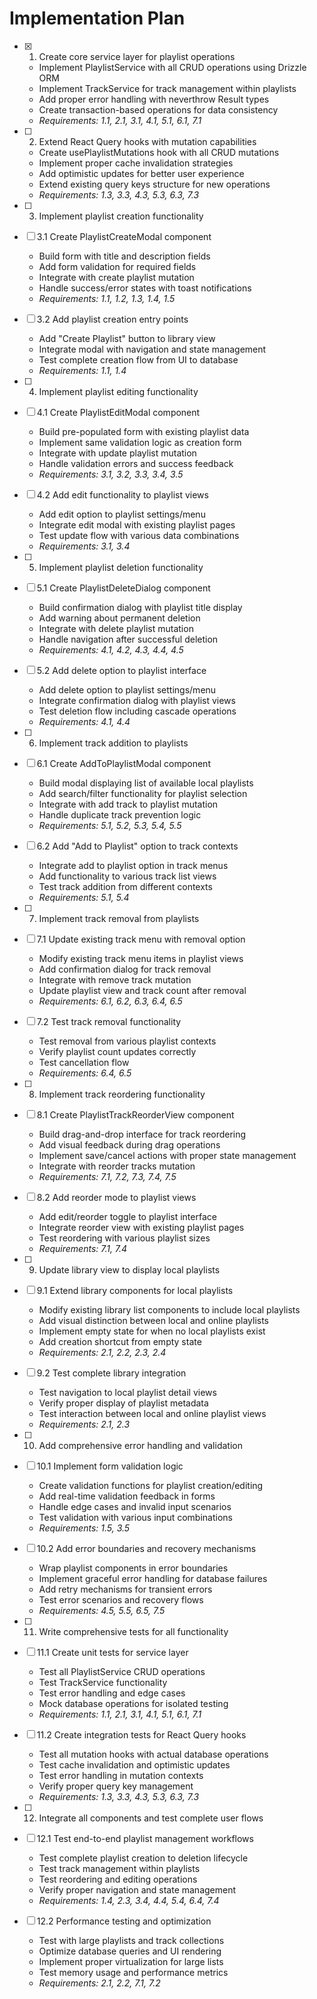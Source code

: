 # Implementation Plan

- [x] 1. Create core service layer for playlist operations
  - Implement PlaylistService with all CRUD operations using Drizzle ORM
  - Implement TrackService for track management within playlists
  - Add proper error handling with neverthrow Result types
  - Create transaction-based operations for data consistency
  - _Requirements: 1.1, 2.1, 3.1, 4.1, 5.1, 6.1, 7.1_

- [ ] 2. Extend React Query hooks with mutation capabilities
  - Create usePlaylistMutations hook with all CRUD mutations
  - Implement proper cache invalidation strategies
  - Add optimistic updates for better user experience
  - Extend existing query keys structure for new operations
  - _Requirements: 1.3, 3.3, 4.3, 5.3, 6.3, 7.3_

- [ ] 3. Implement playlist creation functionality
- [ ] 3.1 Create PlaylistCreateModal component
  - Build form with title and description fields
  - Add form validation for required fields
  - Integrate with create playlist mutation
  - Handle success/error states with toast notifications
  - _Requirements: 1.1, 1.2, 1.3, 1.4, 1.5_

- [ ] 3.2 Add playlist creation entry points
  - Add "Create Playlist" button to library view
  - Integrate modal with navigation and state management
  - Test complete creation flow from UI to database
  - _Requirements: 1.1, 1.4_

- [ ] 4. Implement playlist editing functionality
- [ ] 4.1 Create PlaylistEditModal component
  - Build pre-populated form with existing playlist data
  - Implement same validation logic as creation form
  - Integrate with update playlist mutation
  - Handle validation errors and success feedback
  - _Requirements: 3.1, 3.2, 3.3, 3.4, 3.5_

- [ ] 4.2 Add edit functionality to playlist views
  - Add edit option to playlist settings/menu
  - Integrate edit modal with existing playlist pages
  - Test update flow with various data combinations
  - _Requirements: 3.1, 3.4_

- [ ] 5. Implement playlist deletion functionality
- [ ] 5.1 Create PlaylistDeleteDialog component
  - Build confirmation dialog with playlist title display
  - Add warning about permanent deletion
  - Integrate with delete playlist mutation
  - Handle navigation after successful deletion
  - _Requirements: 4.1, 4.2, 4.3, 4.4, 4.5_

- [ ] 5.2 Add delete option to playlist interface
  - Add delete option to playlist settings/menu
  - Integrate confirmation dialog with playlist views
  - Test deletion flow including cascade operations
  - _Requirements: 4.1, 4.4_

- [ ] 6. Implement track addition to playlists
- [ ] 6.1 Create AddToPlaylistModal component
  - Build modal displaying list of available local playlists
  - Add search/filter functionality for playlist selection
  - Integrate with add track to playlist mutation
  - Handle duplicate track prevention logic
  - _Requirements: 5.1, 5.2, 5.3, 5.4, 5.5_

- [ ] 6.2 Add "Add to Playlist" option to track contexts
  - Integrate add to playlist option in track menus
  - Add functionality to various track list views
  - Test track addition from different contexts
  - _Requirements: 5.1, 5.4_

- [ ] 7. Implement track removal from playlists
- [ ] 7.1 Update existing track menu with removal option
  - Modify existing track menu items in playlist views
  - Add confirmation dialog for track removal
  - Integrate with remove track mutation
  - Update playlist view and track count after removal
  - _Requirements: 6.1, 6.2, 6.3, 6.4, 6.5_

- [ ] 7.2 Test track removal functionality
  - Test removal from various playlist contexts
  - Verify playlist count updates correctly
  - Test cancellation flow
  - _Requirements: 6.4, 6.5_

- [ ] 8. Implement track reordering functionality
- [ ] 8.1 Create PlaylistTrackReorderView component
  - Build drag-and-drop interface for track reordering
  - Add visual feedback during drag operations
  - Implement save/cancel actions with proper state management
  - Integrate with reorder tracks mutation
  - _Requirements: 7.1, 7.2, 7.3, 7.4, 7.5_

- [ ] 8.2 Add reorder mode to playlist views
  - Add edit/reorder toggle to playlist interface
  - Integrate reorder view with existing playlist pages
  - Test reordering with various playlist sizes
  - _Requirements: 7.1, 7.4_

- [ ] 9. Update library view to display local playlists
- [ ] 9.1 Extend library components for local playlists
  - Modify existing library list components to include local playlists
  - Add visual distinction between local and online playlists
  - Implement empty state for when no local playlists exist
  - Add creation shortcut from empty state
  - _Requirements: 2.1, 2.2, 2.3, 2.4_

- [ ] 9.2 Test complete library integration
  - Test navigation to local playlist detail views
  - Verify proper display of playlist metadata
  - Test interaction between local and online playlist views
  - _Requirements: 2.1, 2.3_

- [ ] 10. Add comprehensive error handling and validation
- [ ] 10.1 Implement form validation logic
  - Create validation functions for playlist creation/editing
  - Add real-time validation feedback in forms
  - Handle edge cases and invalid input scenarios
  - Test validation with various input combinations
  - _Requirements: 1.5, 3.5_

- [ ] 10.2 Add error boundaries and recovery mechanisms
  - Wrap playlist components in error boundaries
  - Implement graceful error handling for database failures
  - Add retry mechanisms for transient errors
  - Test error scenarios and recovery flows
  - _Requirements: 4.5, 5.5, 6.5, 7.5_

- [ ] 11. Write comprehensive tests for all functionality
- [ ] 11.1 Create unit tests for service layer
  - Test all PlaylistService CRUD operations
  - Test TrackService functionality
  - Test error handling and edge cases
  - Mock database operations for isolated testing
  - _Requirements: 1.1, 2.1, 3.1, 4.1, 5.1, 6.1, 7.1_

- [ ] 11.2 Create integration tests for React Query hooks
  - Test all mutation hooks with actual database operations
  - Test cache invalidation and optimistic updates
  - Test error handling in mutation contexts
  - Verify proper query key management
  - _Requirements: 1.3, 3.3, 4.3, 5.3, 6.3, 7.3_

- [ ] 12. Integrate all components and test complete user flows
- [ ] 12.1 Test end-to-end playlist management workflows
  - Test complete playlist creation to deletion lifecycle
  - Test track management within playlists
  - Test reordering and editing operations
  - Verify proper navigation and state management
  - _Requirements: 1.4, 2.3, 3.4, 4.4, 5.4, 6.4, 7.4_

- [ ] 12.2 Performance testing and optimization
  - Test with large playlists and track collections
  - Optimize database queries and UI rendering
  - Implement proper virtualization for large lists
  - Test memory usage and performance metrics
  - _Requirements: 2.1, 2.2, 7.1, 7.2_
